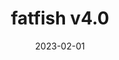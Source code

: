 ---
title       : fatfish v4.0
description : Quatrième itération du portfolio maison de l'agence numérique fatfish.
date        : 2023-02-01
link        : https://fatfish.ca/
company     : fatfish
technologies: 
  - WordPress
---